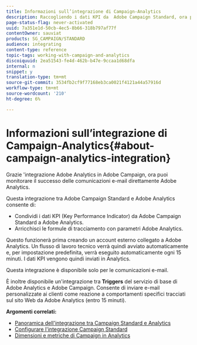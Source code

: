 ```yaml
---
title: Informazioni sull’integrazione di Campaign-Analytics
description: Raccogliendo i dati KPI da  Adobe Campaign Standard, ora puoi condividere i dati delle campagne con  Adobe Analytics per misurare le metriche di marketing delle e-mail  Adobe Campaign.
page-status-flag: never-activated
uuid: 7a351e1d-50cb-4ec5-8b66-318b797af77f
contentOwner: sauviat
products: SG_CAMPAIGN/STANDARD
audience: integrating
content-type: reference
topic-tags: working-with-campaign-and-analytics
discoiquuid: 2ea51543-fe4d-462b-b47e-9ccaa1d68dfa
internal: n
snippet: y
translation-type: tm+mt
source-git-commit: 3534fb2cf9f77168eb3ca0021f4121a44a57916d
workflow-type: tm+mt
source-wordcount: '210'
ht-degree: 6%

---
```



# Informazioni sull’integrazione di Campaign-Analytics{#about-campaign-analytics-integration}

Grazie &#39;integrazione Adobe Analytics in  Adobe Campaign, ora puoi monitorare il successo delle comunicazioni e-mail direttamente  Adobe Analytics.

Questa integrazione tra  Adobe Campaign Standard e  Adobe Analytics consente di:

* Condividi i dati KPI (Key Performance Indicator) da  Adobe Campaign Standard a  Adobe Analytics.
* Arricchisci le formule di tracciamento con  parametri Adobe Analytics.

Questo funzionerà prima creando un account esterno collegato a  Adobe Analytics. Un flusso di lavoro tecnico verrà quindi avviato automaticamente e, per impostazione predefinita, verrà eseguito automaticamente ogni 15 minuti. I dati KPI vengono quindi inviati in Analytics.

Questa integrazione è disponibile solo per le comunicazioni e-mail.

È inoltre disponibile un&#39;integrazione tra  **Triggers** del servizio di base di Adobe Analytics e  Adobe Campaign. Consente di inviare e-mail personalizzate ai clienti come reazione a comportamenti specifici tracciati sul sito Web da  Adobe Analytics (entro 15 minuti).

**Argomenti correlati:**

* [Panoramica dell&#39;integrazione tra Campaign Standard e Analytics](https://docs.adobe.com/content/help/en/analytics/integration/adobe-campaign.html)
* [Configurare l&#39;integrazione Campaign Standard](https://docs.adobe.com/content/help/en/campaign-standard/using/integrating-with-adobe-cloud/working-with-campaign-and-analytics/configure-campaign-analytics-integration.html)
* [Dimensioni e metriche di Campaign in Analytics](../../integrating/using/campaign-dimensions-and-metrics-in-analytics.md)
